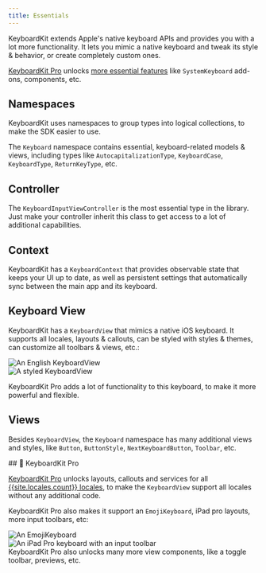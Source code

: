 ```yaml
---
title: Essentials
---
```


KeyboardKit extends Apple's native keyboard APIs and provides you with a lot more functionality. It lets you mimic a native keyboard and tweak its style & behavior, or create completely custom ones.

[KeyboardKit Pro][Pro] unlocks [more essential features](#pro) like `SystemKeyboard` add-ons, components, etc.


## Namespaces

KeyboardKit uses namespaces to group types into logical collections, to make the SDK easier to use.

The ``Keyboard`` namespace contains essential, keyboard-related models & views, including types like ``AutocapitalizationType``, ``KeyboardCase``, ``KeyboardType``, ``ReturnKeyType``, etc.


## Controller

The ``KeyboardInputViewController`` is the most essential type in the library. Just make your controller inherit this class to get access to a lot of additional capabilities.


## Context

KeyboardKit has a ``KeyboardContext`` that provides observable state that keeps your UI up to date, as well as persistent settings that automatically sync between the main app and its keyboard.


## Keyboard View

KeyboardKit has a ``KeyboardView`` that mimics a native iOS keyboard. It supports all locales, layouts & callouts, can be styled with styles & themes, can customize all toolbars & views, etc.:

<div class="grid col2">
    <div><img alt="An English KeyboardView" src="{{page.assets}}keyboardview-english.jpg" /></div>
    <div><img alt="A styled KeyboardView" src="{{page.assets}}keyboardview-styled.jpg" /></div>
</div>

KeyboardKit Pro adds a lot of functionality to this keyboard, to make it more powerful and flexible.


## Views

Besides `KeyboardView`, the `Keyboard` namespace has many additional views and styles, like ``Button``, ``ButtonStyle``, ``NextKeyboardButton``, ``Toolbar``, etc.


<a name="pro">
## 👑 KeyboardKit Pro

[KeyboardKit Pro][Pro] unlocks layouts, callouts and services for all [{{site.locales.count}} locales](/locales), to make the `KeyboardView` support all locales without any additional code.

KeyboardKit Pro also makes it support an `EmojiKeyboard`, iPad pro layouts, more input toolbars, etc:

<div class="grid col2">
    <div><img alt="An EmojiKeyboard" src="{{page.assets}}emojikeyboard.jpg" /></div>
    <div><img alt="An iPad Pro keyboard with an input toolbar" src="{{page.assets}}inputtoolbar-ipadpro.png" /></div>
</div>
KeyboardKit Pro also unlocks many more view components, like a toggle toolbar, previews, etc.


[Pro]: /pro
